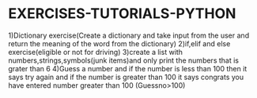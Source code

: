 # EXERCISES-TUTORIALS-PYTHON
1)Dictionary exercise(Create a dictionary and take input from the user and return the meaning of the word from the dictionary)
2)if,elif and else exercise(eligible or not for driving)
3)create a list with numbers,strings,symbols(junk items)and only print the numbers that is grater than 6 
4)Guess a number and if the number is less than 100 then it says try again and if the number is greater than 100 it says congrats you have entered number greater than 100
(Guessno>100)
